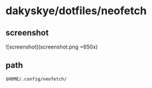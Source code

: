 # dakyskye/dotfiles/neofetch

## screenshot

![screenshot](screenshot.png =650x)

## path

`$HOME/.config/neofetch/`
